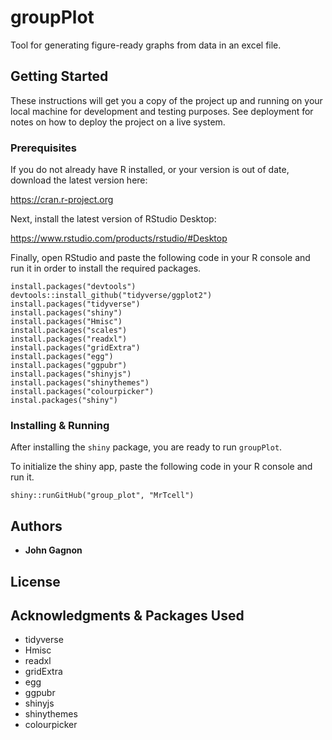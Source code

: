 # groupPlot

Tool for generating figure-ready graphs from data in an excel file. 

## Getting Started

These instructions will get you a copy of the project up and running on your local machine for development and testing purposes. See deployment for notes on how to deploy the project on a live system.

### Prerequisites

If you do not already have R installed, or your version is out of date, download the latest version here: 

https://cran.r-project.org

Next, install the latest version of RStudio Desktop: 

https://www.rstudio.com/products/rstudio/#Desktop

Finally, open RStudio and paste the following code in your R console and run it in order to install the required packages.

```
install.packages("devtools")
devtools::install_github("tidyverse/ggplot2")
install.packages("tidyverse")
install.packages("shiny")
install.packages("Hmisc")
install.packages("scales")
install.packages("readxl")
install.packages("gridExtra")
install.packages("egg")
install.packages("ggpubr")
install.packages("shinyjs")
install.packages("shinythemes")
install.packages("colourpicker")
instal.packages("shiny")
```

### Installing & Running

After installing the `shiny` package, you are ready to run `groupPlot`.

To initialize the shiny app, paste the following code in your R console and run it.

```
shiny::runGitHub("group_plot", "MrTcell")
```

## Authors

* **John Gagnon**

## License


## Acknowledgments & Packages Used

* tidyverse
* Hmisc
* readxl
* gridExtra
* egg
* ggpubr
* shinyjs
* shinythemes
* colourpicker
